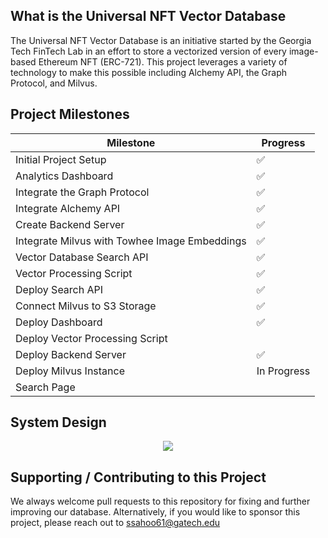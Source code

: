## What is the Universal NFT Vector Database

The Universal NFT Vector Database is an initiative started by the Georgia Tech FinTech Lab in an effort to store a vectorized version of every image-based Ethereum NFT (ERC-721). This project leverages a variety of technology to make this possible including Alchemy API, the Graph Protocol, and Milvus.

## Project Milestones

| **Milestone**                                 | **Progress** |
| --------------------------------------------- | ------------ |
| Initial Project Setup                         | ✅           |
| Analytics Dashboard                           | ✅           |
| Integrate the Graph Protocol                  | ✅           |
| Integrate Alchemy API                         | ✅           |
| Create Backend Server                         | ✅           |
| Integrate Milvus with Towhee Image Embeddings | ✅           |
| Vector Database Search API                    | ✅           |
| Vector Processing Script                      | ✅           |
| Deploy Search API                             | ✅           |
| Connect Milvus to S3 Storage                  | ✅           |
| Deploy Dashboard                              | ✅           |
| Deploy Vector Processing Script               |              |
| Deploy Backend Server                         | ✅           |
| Deploy Milvus Instance                        | In Progress  |
| Search Page                                   |              |

## System Design

<p align="center">
    <img src="https://i.ibb.co/XXWF6wx/system-design.png"/>
</p>

## Supporting / Contributing to this Project

We always welcome pull requests to this repository for fixing and further improving our database. Alternatively, if you would like to sponsor this project, please reach out to ssahoo61@gatech.edu
